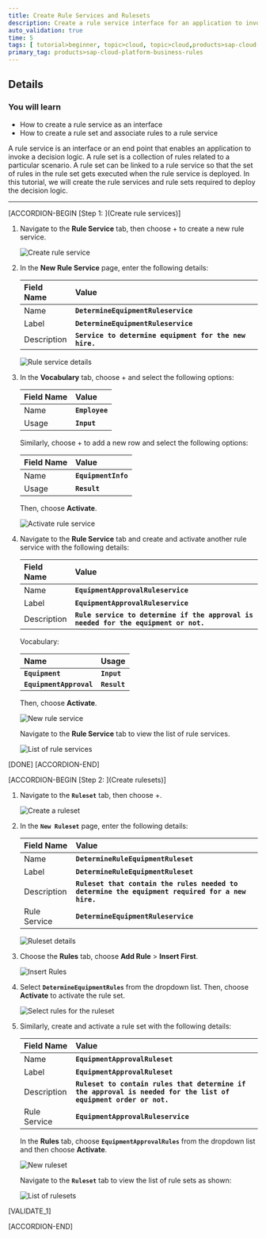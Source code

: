 ```yaml
---
title: Create Rule Services and Rulesets
description: Create a rule service interface for an application to invoke the decision logic by associating the rule to a ruleset of the rule service.
auto_validation: true
time: 5
tags: [ tutorial>beginner, topic>cloud, topic>cloud,products>sap-cloud-platform,products>sap-cloud-platform-for-the-cloud-foundry-environment]
primary_tag: products>sap-cloud-platform-business-rules
---
```


## Details
### You will learn
  - How to create a rule service as an interface
  - How to create a rule set and associate rules to a rule service

A rule service is an interface or an end point that enables an application to invoke a decision logic. A rule set is a collection of rules related to a particular scenario. A rule set can be linked to a rule service so that the set of rules in the rule set gets executed when the rule service is deployed.
In this tutorial, we will create the rule services and rule sets required to deploy the decision logic.


---

[ACCORDION-BEGIN [Step 1: ](Create rule services)]

1. Navigate to the **Rule Service** tab, then choose + to create a new rule service.

    ![Create rule service](create_rule_service1.png)

2. In the **New Rule Service** page, enter the following details:

    |  Field Name     | Value
    |  :------------- | :-------------
    |  Name           | **`DetermineEquipmentRuleservice`**
    |  Label         | **`DetermineEquipmentRuleservice`**
    |  Description    | **`Service to determine equipment for the new hire.`**

    ![Rule service details](create_rule_service2.png)

3. In the **Vocabulary** tab, choose + and select the following options:

    |  Field Name     | Value
    |  :------------- | :-------------
    |  Name           | **`Employee`**
    |  Usage         | **`Input`**

    Similarly, choose + to add a new row and select the following options:

    |  Field Name     | Value
    |  :------------- | :-------------
    |  Name           | **`EquipmentInfo`**
    |  Usage         | **`Result`**

    Then, choose **Activate**.

    ![Activate rule service](create_rule_service3.png)

4. Navigate to the **Rule Service** tab and create and activate another rule service with the following details:

    |  Field Name     | Value
    |  :------------- | :-------------
    |  Name           | **`EquipmentApprovalRuleservice`**
    |  Label         | **`EquipmentApprovalRuleservice`**
    |  Description    | **`Rule service to determine if the approval is needed for the equipment or not.`**

    Vocabulary:

    |  Name     | Usage
    |  :------------- | :-------------
    |  **`Equipment`**           | **`Input`**
    |  **`EquipmentApproval`**    | **`Result`**

    Then, choose **Activate**.

    ![New rule service](create_rule_service4.png)

    Navigate to the **Rule Service** tab to view the list of rule services.

    ![List of rule services](create_rule_service5.png)

[DONE]
[ACCORDION-END]

[ACCORDION-BEGIN [Step 2: ](Create rulesets)]

1. Navigate to the **`Ruleset`** tab, then choose +.

    ![Create a ruleset](create_ruleset1.png)

2. In the **`New Ruleset`** page, enter the following details:

    |  Field Name     | Value
    |  :------------- | :-------------
    |  Name           | **`DetermineRuleEquipmentRuleset`**
    |  Label         | **`DetermineRuleEquipmentRuleset`**
    |  Description    | **`Ruleset that contain the rules needed to determine the equipment required for a new hire.`**
    |  Rule Service   |  **`DetermineEquipmentRuleservice`**

    ![Ruleset details](create_ruleset2.png)

3. Choose the **Rules** tab, choose **Add Rule** > **Insert First**.

    ![Insert Rules](create_ruleset3.png)

4. Select **`DetermineEquipmentRules`** from the dropdown list. Then, choose **Activate** to activate the rule set.

    ![Select rules for the ruleset](create_ruleset4.png)

5. Similarly, create and activate a rule set with the following details:

    |  Field Name     | Value
    |  :------------- | :-------------
    |  Name           | **`EquipmentApprovalRuleset`**
    |  Label         | **`EquipmentApprovalRuleset`**
    |  Description    | **`Ruleset to contain rules that determine if the approval is needed for the list of equipment order or not.`**
    |  Rule Service   |  **`EquipmentApprovalRuleservice`**

    In the **Rules** tab, choose **`EquipmentApprovalRules`** from the dropdown list and then choose **Activate**.

    ![New ruleset](create_ruleset5.png)

    Navigate to the **`Ruleset`** tab to view the list of rule sets as shown:

    ![List of rulesets](create_ruleset6.png)

[VALIDATE_1]

[ACCORDION-END]
